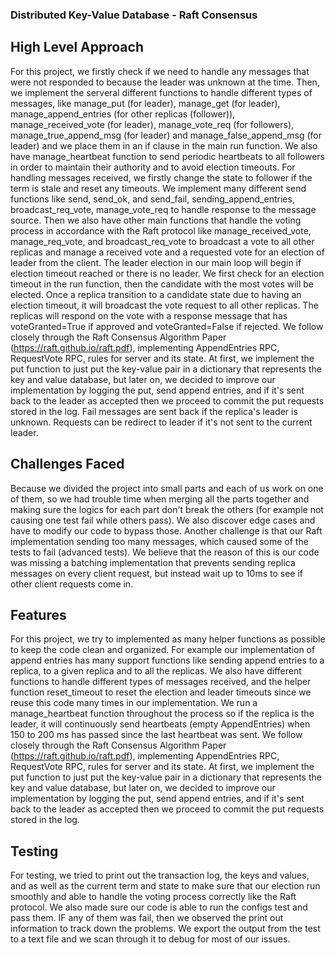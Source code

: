 ### Distributed Key-Value Database - Raft Consensus
## High Level Approach
For this project, we firstly check if we need to handle any messages that were not responded to because the leader was unknown at the time. Then, we implement the serveral different functions to handle different types of messages, like manage_put (for leader), manage_get (for leader), manage_append_entries (for other replicas (follower)), manage_received_vote (for leader), manage_vote_req (for followers), manage_true_append_msg (for leader) and manage_false_append_msg (for leader) and we place them in an if clause in the main run function. We also have manage_heartbeat function to send periodic heartbeats to all followers in order to maintain their authority and to avoid election timeouts. For handling messages received, we firstly change the state to follower if the term is stale and reset any timeouts. We implement many different send functions like send, send_ok, and send_fail, sending_append_entries, broadcast_req_vote, manage_vote_req to handle response to the message source. Then we also have other main functions that handle the voting process in accordance with the Raft protocol like manage_received_vote, manage_req_vote, and broadcast_req_vote to broadcast a vote to all other replicas and manage a received vote and a requested vote for an election of leader from the client. The leader election in our main loop will begin if election timeout reached or there is no leader.  We first check for an election timeout in the run function, then the candidate with the most votes will be elected. Once a replica transition to a candidate state due to having an election timeout, it will broadcast the vote request to all other replicas. The replicas will respond on the vote with a response message that has voteGranted=True if approved and voteGranted=False if rejected. We follow closely through the Raft Consensus Algorithm Paper (https://raft.github.io/raft.pdf), implementing AppendEntries RPC, RequestVote RPC, rules for server and its state. At first, we implement the put function to just put the key-value pair in a dictionary that represents the key and value database, but later on, we decided to improve our implementation by logging the put, send append entries, and if it's sent back to the leader as accepted then we proceed to commit the put requests stored in the log. Fail messages are sent back if the replica's leader is unknown. Requests can be redirect to leader if it's not sent to the current leader.

## Challenges Faced
Because we divided the project into small parts and each of us work on one of them, so we had trouble time when merging all the parts together and making sure the logics for each part don't break the others (for example not causing one test fail while others pass). We also discover edge cases and have to modify our code to bypass those. Another challenge is that our Raft implementation sending too many messages, which caused some of the tests to fail (advanced tests). We believe that the reason of this is our code was missing a batching implementation that prevents sending replica messages on every client request, but instead wait up to 10ms to see if other client requests come in. 

## Features
For this project, we try to implemented as many helper functions as possible to keep the code clean and organized. For example our implementation of append entries has many support functions like sending append entries to a replica, to a given replica and to all the replicas. We also have different functions to handle different types of messages received, and the helper function reset_timeout to reset the election and leader timeouts since we reuse this code many times in our implementation. We run a manage_heartbeat function throughout the process so if the replica is the leader, it will continuously send heartbeats (empty AppendEntries) when 150 to 200 ms has passed since the last heartbeat was sent.
We follow closely through the Raft Consensus Algorithm Paper (https://raft.github.io/raft.pdf), implementing AppendEntries RPC, RequestVote RPC, rules for server and its state. At first, we implement the put function to just put the key-value pair in a dictionary that represents the key and value database, but later on, we decided to improve our implementation by logging the put, send append entries, and if it's sent back to the leader as accepted then we proceed to commit the put requests stored in the log.

## Testing
For testing, we tried to print out the transaction log, the keys and values, and as well as the current term and state to make sure that our election run smoothly and able to handle the voting process correctly like the Raft protocol. We also made sure our code is able to run the configs test and pass them. IF any of them was fail, then we observed the print out information to track down the problems. We export the output from the test to a text file and we scan through it to debug for most of our issues.
